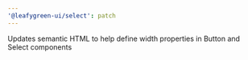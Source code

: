 ```yaml
---
'@leafygreen-ui/select': patch
---
```


Updates semantic HTML to help define width properties in Button and Select components

